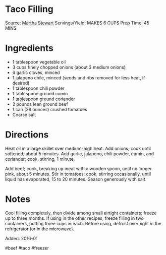 Taco Filling
============================
Source:  [Martha Stewart](http://www.marthastewart.com/340593/taco-filling)
Servings/Yield:  MAKES 6 CUPS
Prep Time:  45 MINS

Ingredients
============================
* 1 tablespoon vegetable oil
* 3 cups finely chopped onions (about 3 medium onions)
* 6 garlic cloves, minced
* 1 jalapeno chile, minced (seeds and ribs removed for less heat, if desired)
* 1 tablespoon chili powder
* 1 tablespoon ground cumin
* 1 tablespoon ground coriander
* 2 pounds lean ground beef
* 1 can (28 ounces) crushed tomatoes
* Coarse salt

Directions
============================
Heat oil in a large skillet over medium-high heat. Add onions; cook until softened, about 5 minutes. Add garlic, jalapeno, chili powder, cumin, and coriander; cook, stirring, 1 minute.

Add beef; cook, breaking up meat with a wooden spoon, until no longer pink, about 5 minutes. Stir in tomatoes; cook, stirring occasionally, until liquid has evaporated, 15 to 20 minutes. Season generously with salt.


Notes
============================
Cool filling completely, then divide among small airtight containers; freeze up to three months. If using in the other recipes, freeze filling in two containers, putting three cups in each. Before using, defrost overnight in the refrigerator (or in the microwave).

Added: 2016-01

#beef #taco #freezer
